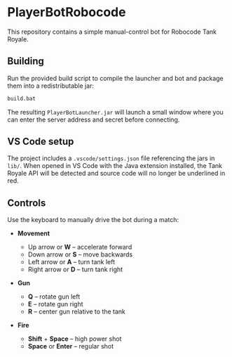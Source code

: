 # PlayerBotRobocode

This repository contains a simple manual-control bot for Robocode Tank Royale.

## Building

Run the provided build script to compile the launcher and bot and package them
into a redistributable jar:

```cmd
build.bat
```

The resulting `PlayerBotLauncher.jar` will launch a small window where you can
enter the server address and secret before connecting.

## VS Code setup

The project includes a `.vscode/settings.json` file referencing the jars in
`lib/`.  When opened in VS Code with the Java extension installed, the Tank
Royale API will be detected and source code will no longer be underlined in
red.

## Controls

Use the keyboard to manually drive the bot during a match:

- **Movement**
  - Up arrow or **W** – accelerate forward
  - Down arrow or **S** – move backwards
  - Left arrow or **A** – turn tank left
  - Right arrow or **D** – turn tank right

- **Gun**
  - **Q** – rotate gun left
  - **E** – rotate gun right
  - **R** – center gun relative to the tank

- **Fire**
  - **Shift** + **Space** – high power shot
  - **Space** or **Enter** – regular shot
